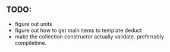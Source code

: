 ## TODO:
* figure out units
* figure out how to get main items to template deduct
* make the collection constructor actually validate.
  preferrably compiletime.